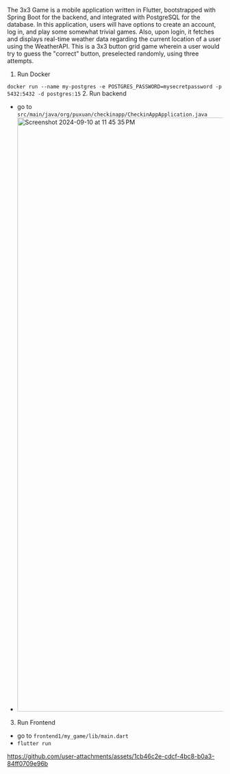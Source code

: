 The 3x3 Game is a mobile application written in Flutter, bootstrapped with Spring Boot for the backend, and integrated with PostgreSQL for the database. In this application, users will have options to create an account, log in, and play some somewhat trivial games. Also, upon login, it fetches and displays real-time weather data regarding the current location of a user using the WeatherAPI. This is a 3x3 button grid game wherein a user would try to guess the "correct" button, preselected randomly, using three attempts.

1. Run Docker

```docker run --name my-postgres -e POSTGRES_PASSWORD=mysecretpassword -p 5432:5432 -d postgres:15```
2. Run backend
 - go to ```src/main/java/org/puxuan/checkinapp/CheckinAppApplication.java```
 - <img width="1386" alt="Screenshot 2024-09-10 at 11 45 35 PM" src="https://github.com/user-attachments/assets/49d851b9-2eef-4d41-9f55-ca73c7826e4f">
3. Run Frontend
 - go to ```frontend1/my_game/lib/main.dart```
 - ```flutter run```

https://github.com/user-attachments/assets/1cb46c2e-cdcf-4bc8-b0a3-84ff0709e96b

